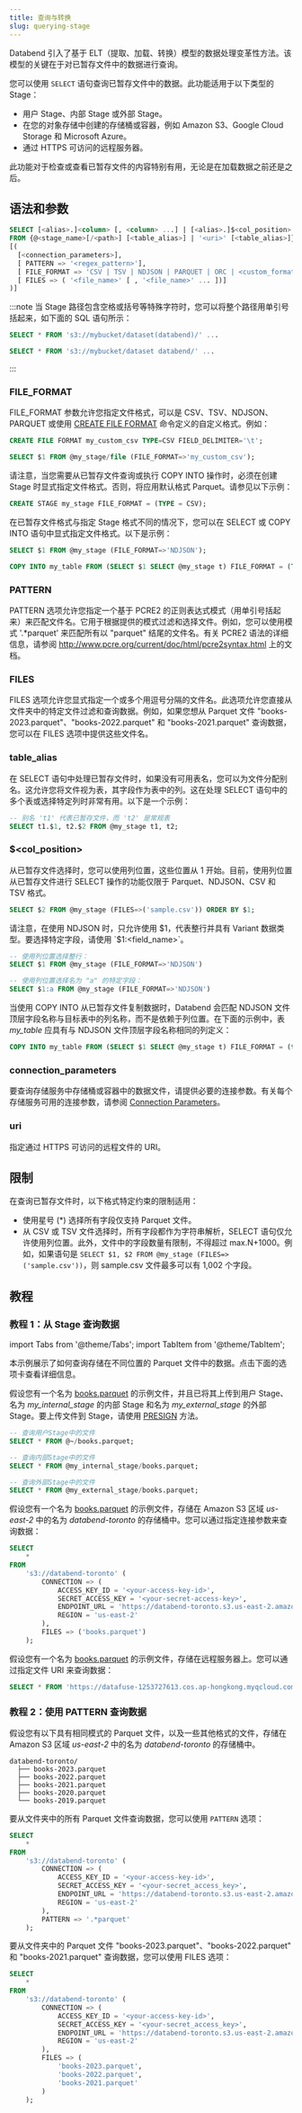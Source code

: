 ```yaml
---
title: 查询与转换
slug: querying-stage
---
```


Databend 引入了基于 ELT（提取、加载、转换）模型的数据处理变革性方法。该模型的关键在于对已暂存文件中的数据进行查询。

您可以使用 `SELECT` 语句查询已暂存文件中的数据。此功能适用于以下类型的 Stage：

- 用户 Stage、内部 Stage 或外部 Stage。
- 在您的对象存储中创建的存储桶或容器，例如 Amazon S3、Google Cloud Storage 和 Microsoft Azure。
- 通过 HTTPS 可访问的远程服务器。

此功能对于检查或查看已暂存文件的内容特别有用，无论是在加载数据之前还是之后。

## 语法和参数

```sql
SELECT [<alias>.]<column> [, <column> ...] | [<alias>.]$<col_position> [, $<col_position> ...]
FROM {@<stage_name>[/<path>] [<table_alias>] | '<uri>' [<table_alias>]}
[(
  [<connection_parameters>],
  [ PATTERN => '<regex_pattern>'],
  [ FILE_FORMAT => 'CSV | TSV | NDJSON | PARQUET | ORC | <custom_format_name>'],
  [ FILES => ( '<file_name>' [ , '<file_name>' ... ])]
)]
```

:::note
当 Stage 路径包含空格或括号等特殊字符时，您可以将整个路径用单引号括起来，如下面的 SQL 语句所示：

```sql
SELECT * FROM 's3://mybucket/dataset(databend)/' ...

SELECT * FROM 's3://mybucket/dataset databend/' ...
```

:::

### FILE_FORMAT

FILE_FORMAT 参数允许您指定文件格式，可以是 CSV、TSV、NDJSON、PARQUET 或使用 [CREATE FILE FORMAT](/sql/sql-commands/ddl/file-format/ddl-create-file-format) 命令定义的自定义格式。例如：

```sql
CREATE FILE FORMAT my_custom_csv TYPE=CSV FIELD_DELIMITER='\t';

SELECT $1 FROM @my_stage/file (FILE_FORMAT=>'my_custom_csv');
```

请注意，当您需要从已暂存文件查询或执行 COPY INTO 操作时，必须在创建 Stage 时显式指定文件格式。否则，将应用默认格式 Parquet。请参见以下示例：

```sql
CREATE STAGE my_stage FILE_FORMAT = (TYPE = CSV);
```

在已暂存文件格式与指定 Stage 格式不同的情况下，您可以在 SELECT 或 COPY INTO 语句中显式指定文件格式。以下是示例：

```sql
SELECT $1 FROM @my_stage (FILE_FORMAT=>'NDJSON');

COPY INTO my_table FROM (SELECT $1 SELECT @my_stage t) FILE_FORMAT = (TYPE = NDJSON);
```

### PATTERN

PATTERN 选项允许您指定一个基于 PCRE2 的正则表达式模式（用单引号括起来）来匹配文件名。它用于根据提供的模式过滤和选择文件。例如，您可以使用模式 '.\*parquet' 来匹配所有以 "parquet" 结尾的文件名。有关 PCRE2 语法的详细信息，请参阅 http://www.pcre.org/current/doc/html/pcre2syntax.html 上的文档。

### FILES

FILES 选项允许您显式指定一个或多个用逗号分隔的文件名。此选项允许您直接从文件夹中的特定文件过滤和查询数据。例如，如果您想从 Parquet 文件 "books-2023.parquet"、"books-2022.parquet" 和 "books-2021.parquet" 查询数据，您可以在 FILES 选项中提供这些文件名。

### table_alias

在 SELECT 语句中处理已暂存文件时，如果没有可用表名，您可以为文件分配别名。这允许您将文件视为表，其字段作为表中的列。这在处理 SELECT 语句中的多个表或选择特定列时非常有用。以下是一个示例：

```sql
-- 别名 't1' 代表已暂存文件，而 't2' 是常规表
SELECT t1.$1, t2.$2 FROM @my_stage t1, t2;
```

### $<col_position>

从已暂存文件选择时，您可以使用列位置，这些位置从 1 开始。目前，使用列位置从已暂存文件进行 SELECT 操作的功能仅限于 Parquet、NDJSON、CSV 和 TSV 格式。

```sql
SELECT $2 FROM @my_stage (FILES=>('sample.csv')) ORDER BY $1;
```

请注意，在使用 NDJSON 时，只允许使用 $1，代表整行并具有 Variant 数据类型。要选择特定字段，请使用 `$1:<field_name>`。

```sql
-- 使用列位置选择整行：
SELECT $1 FROM @my_stage (FILE_FORMAT=>'NDJSON')

-- 使用列位置选择名为 "a" 的特定字段：
SELECT $1:a FROM @my_stage (FILE_FORMAT=>'NDJSON')
```

当使用 COPY INTO 从已暂存文件复制数据时，Databend 会匹配 NDJSON 文件顶层字段名称与目标表中的列名称，而不是依赖于列位置。在下面的示例中，表 _my_table_ 应具有与 NDJSON 文件顶层字段名称相同的列定义：

```sql
COPY INTO my_table FROM (SELECT $1 SELECT @my_stage t) FILE_FORMAT = (type = NDJSON)
```

### connection_parameters

要查询存储服务中存储桶或容器中的数据文件，请提供必要的连接参数。有关每个存储服务可用的连接参数，请参阅 [Connection Parameters](/sql/sql-reference/connect-parameters)。

### uri

指定通过 HTTPS 可访问的远程文件的 URI。

## 限制

在查询已暂存文件时，以下格式特定约束的限制适用：

- 使用星号 (\*) 选择所有字段仅支持 Parquet 文件。
- 从 CSV 或 TSV 文件选择时，所有字段都作为字符串解析，SELECT 语句仅允许使用列位置。此外，文件中的字段数量有限制，不得超过 max.N+1000。例如，如果语句是 `SELECT $1, $2 FROM @my_stage (FILES=>('sample.csv'))`，则 sample.csv 文件最多可以有 1,002 个字段。

## 教程

### 教程 1：从 Stage 查询数据

import Tabs from '@theme/Tabs';
import TabItem from '@theme/TabItem';

本示例展示了如何查询存储在不同位置的 Parquet 文件中的数据。点击下面的选项卡查看详细信息。

<Tabs groupId="query2stage">
<TabItem value="Stages" label="Stage">

假设您有一个名为 [books.parquet](https://datafuse-1253727613.cos.ap-hongkong.myqcloud.com/data/books.parquet) 的示例文件，并且已将其上传到用户 Stage、名为 _my_internal_stage_ 的内部 Stage 和名为 _my_external_stage_ 的外部 Stage。要上传文件到 Stage，请使用 [PRESIGN](/sql/sql-commands/ddl/stage/presign) 方法。

```sql
-- 查询用户Stage中的文件
SELECT * FROM @~/books.parquet;

-- 查询内部Stage中的文件
SELECT * FROM @my_internal_stage/books.parquet;

-- 查询外部Stage中的文件
SELECT * FROM @my_external_stage/books.parquet;
```

</TabItem>
<TabItem value="Bucket" label="存储桶">

假设您有一个名为 [books.parquet](https://datafuse-1253727613.cos.ap-hongkong.myqcloud.com/data/books.parquet) 的示例文件，存储在 Amazon S3 区域 _us-east-2_ 中的名为 _databend-toronto_ 的存储桶中。您可以通过指定连接参数来查询数据：

```sql
SELECT
    *
FROM
    's3://databend-toronto' (
        CONNECTION => (
            ACCESS_KEY_ID = '<your-access-key-id>',
            SECRET_ACCESS_KEY = '<your-secret-access-key>',
            ENDPOINT_URL = 'https://databend-toronto.s3.us-east-2.amazonaws.com',
            REGION = 'us-east-2'
        ),
        FILES => ('books.parquet')
    );
```

</TabItem>
<TabItem value="Remote" label="远程文件">

假设您有一个名为 [books.parquet](https://datafuse-1253727613.cos.ap-hongkong.myqcloud.com/data/books.parquet) 的示例文件，存储在远程服务器上。您可以通过指定文件 URI 来查询数据：

```sql
SELECT * FROM 'https://datafuse-1253727613.cos.ap-hongkong.myqcloud.com/data/books.parquet';
```

</TabItem>
</Tabs>

### 教程 2：使用 PATTERN 查询数据

假设您有以下具有相同模式的 Parquet 文件，以及一些其他格式的文件，存储在 Amazon S3 区域 _us-east-2_ 中的名为 _databend-toronto_ 的存储桶中。

```text
databend-toronto/
  ├── books-2023.parquet
  ├── books-2022.parquet
  ├── books-2021.parquet
  ├── books-2020.parquet
  └── books-2019.parquet
```

要从文件夹中的所有 Parquet 文件查询数据，您可以使用 `PATTERN` 选项：

```sql
SELECT
    *
FROM
    's3://databend-toronto' (
        CONNECTION => (
            ACCESS_KEY_ID = '<your-access-key-id>',
            SECRET_ACCESS_KEY = '<your-secret_access_key>',
            ENDPOINT_URL = 'https://databend-toronto.s3.us-east-2.amazonaws.com',
            REGION = 'us-east-2'
        ),
        PATTERN => '.*parquet'
    );
```

要从文件夹中的 Parquet 文件 "books-2023.parquet"、"books-2022.parquet" 和 "books-2021.parquet" 查询数据，您可以使用 FILES 选项：

```sql
SELECT
    *
FROM
    's3://databend-toronto' (
        CONNECTION => (
            ACCESS_KEY_ID = '<your-access-key-id>',
            SECRET_ACCESS_KEY = '<your-secret_access_key>',
            ENDPOINT_URL = 'https://databend-toronto.s3.us-east-2.amazonaws.com',
            REGION = 'us-east-2'
        ),
        FILES => (
            'books-2023.parquet',
            'books-2022.parquet',
            'books-2021.parquet'
        )
    );
```
